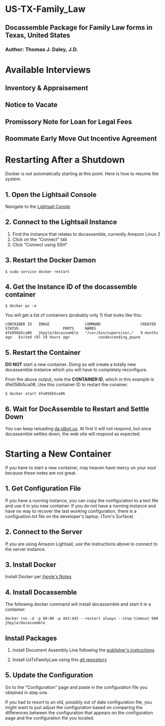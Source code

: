 # US-TX-Family_Law
## Docassemble Package for Family Law forms in Texas, United States
### Author: Thomas J. Daley, J.D.

# Available Interviews

## Inventory & Appraisement

## Notice to Vacate

## Promissory Note for Loan for Legal Fees

## Roommate Early Move Out Incentive Agreement

# Restarting After a Shutdown

Docker is not automatically starting at this point. Here is how to resume the system.

## 1. Open the Lightsail Console

Navigate to the [Lightsail Conole](https://lightsail.aws.amazon.com/ls/webapp/us-east-2/instances/DocAssemble-01/connect?#)

## 2. Connect to the Lightsail Instance

1. Find the instance that relates to docassemble, currently Amazon Linux 2
1. Click on the "Connect" tab
1. Click "Connect using SSH"

## 3. Restart the Docker Damon

```
$ sudo service docker restart
```

## 4. Get the Instance ID of the docassemble container

```
$ docker ps -a
```

You will get a list of containers (probably only 1) that looks like this:

```
CONTAINER ID   IMAGE                COMMAND                  CREATED        STATUS                    PORTS     NAMES
4fe056b5ca06   jhpyle/docassemble   "/usr/bin/supervisor…"   9 months ago   Exited (0) 19 hours ago             condescending_payne
```

## 5. Restart the Container

**DO NOT** start a new container. Doing so will create a totally new docassemble instance which you will have to completely reconfigure.

From the above output, note the **CONTAINER ID**, which in this example is 4fe056b5ca06. Use this container ID to restart the conainer.

```
$ docker start 4fe056b5ca06
```

## 6. Wait for DocAssemble to Restart and Settle Down

You can keep reloading [da.jdbot.us](https://da.jdbot.us). At first it will not respond, but once docassemble settles down, the web site will respond as expected.


# Starting a New Container

If you have to start a new container, may heaven have mercy on your soul because these notes are not great.

## 1. Get Configuration File

If you have a running instance, you can copy the configuration to a text file and use it in you new container. If you do not have a running instance and have no way to recover the last working configuration, there is a configuation.txt file on the developer's laptop. (Tom's Surface)

## 2. Connect to the Server

If you are using Amazon Lightsail, use the instructions above to connect to the server instance.

## 3. Install Docker

Install Docker per [jhpyle's Notes](https://docassemble.org/docs/docker.html#install)

## 4. Install Docassemble

The following docker command will install docassemble and start it in a container:

```
docker run -d -p 80:80 -p 443:443 --restart always --stop-timeout 600 jhpyle/docassemble
```

## Install Packages

1. Install Document Assembly Line following the [publisher's instructions](https://assemblyline.suffolklitlab.org/docs/get_started/installation/)

1. Install UsTxFamilyLaw using this [git repository](https://github.com/tjdaley/docassemble-UsTxFamilyLaw)

## 5. Update the Configuration

Go to the "Configuration" page and paste in the configuration file you obtained in step one.

If you had to resort to an old, possibly out of date configuration file, you might want to just adjust the configuration based on comparing the differences between the configuration that appears on the configuration page and the configuration file you located.